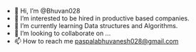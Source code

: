 - 👋 Hi, I’m @Bhuvan028
- 👀 I’m interested to be hired in productive based companies.
- 🌱 I’m currently learning Data structures and Algorithms.
- 🤝 I’m looking to collaborate on ...
- 📫 How to reach me paspalabhuvanesh028@gmail.com

<!---
Bhuvan028/Bhuvan028 is a ✨ special ✨ repository because its `README.md` (this file) appears on your GitHub profile.
You can click the Preview link to take a look at your changes.
--->
